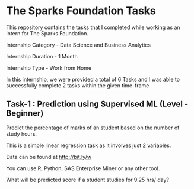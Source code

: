 # The Sparks Foundation Tasks

This repository contains the tasks that I completed while working as an intern for The Sparks Foundation.

Internship Category - Data Science and Business Analytics

Internship Duration - 1 Month 

Internship Type - Work from Home

In this internship, we were provided a total of 6 Tasks and I was able to successfully complete 2 tasks within the given time-frame.



## Task-1 : Prediction using Supervised ML (Level - Beginner)


Predict the percentage of marks of an student based on the number of study hours.

This is a simple linear regression task as it involves just 2 variables.

Data can be found at http://bit.ly/w

You can use R, Python, SAS Enterprise Miner or any other tool.

What will be predicted score if a student studies for 9.25 hrs/ day?




